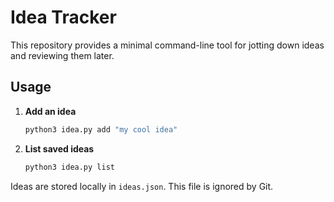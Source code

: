 # Idea Tracker

This repository provides a minimal command-line tool for jotting down ideas and reviewing them later.

## Usage

1. **Add an idea**

   ```bash
   python3 idea.py add "my cool idea"
   ```

2. **List saved ideas**

   ```bash
   python3 idea.py list
   ```

Ideas are stored locally in `ideas.json`. This file is ignored by Git.

